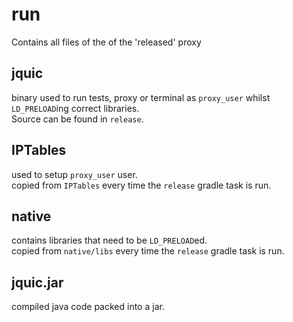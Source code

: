 # run
Contains all files of the of the 'released' proxy

## jquic
binary used to run tests, proxy or terminal as `proxy_user` whilst `LD_PRELOAD`ing correct libraries. <br>
Source can be found in `release`.

## IPTables
used to setup `proxy_user` user. <br>
copied from `IPTables` every time the `release` gradle task is run.

## native
contains libraries that need to be `LD_PRELOAD`ed. <br>
copied from `native/libs` every time the `release` gradle task is run.

## jquic.jar
compiled java code packed into a jar.

